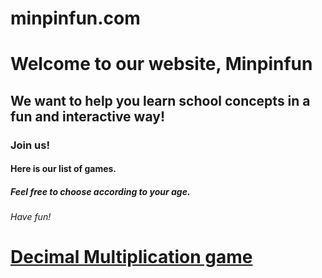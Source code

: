 # minpinfun.com

# Welcome to our website, Minpinfun
## We want to help you learn school concepts in a fun and interactive way!
### Join us!
#### Here is our list of games.
##### Feel free to choose according to your age.
###### Have fun!

# [Decimal Multiplication game](/20250330_decimalmultiplic/)
